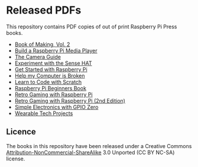 # Released PDFs

This repository contains PDF copies of out of print Raspberry Pi Press books. 

* [Book of Making, Vol. 2](https://github.com/raspberrypipress/released-pdfs/raw/main/book-of-making-vol-2.pdf)
* [Build a Raspberry Pi Media Player](https://github.com/raspberrypipress/released-pdfs/raw/main/build-a-raspberry-pi-media-player.pdf)
* [The Camera Guide](https://github.com/raspberrypipress/released-pdfs/raw/main/camera-guide.pdf)
* [Experiment with the Sense HAT](https://github.com/raspberrypipress/released-pdfs/raw/main/experiment-with-the-sense-hat.pdf)
* [Get Started with Raspberry Pi](https://github.com/raspberrypipress/released-pdfs/raw/main/get-started-with-raspberry-pi.pdf)
* [Help my Computer is Broken](https://github.com/raspberrypipress/released-pdfs/raw/main/help-my-computer-is-broken.pdf)
* [Learn to Code with Scratch](https://github.com/raspberrypipress/released-pdfs/raw/main/learn-to-code-with-scratch.pdf)
* [Raspberry Pi Beginners Book](https://github.com/raspberrypipress/released-pdfs/raw/main/raspberry-pi-beginners-book.pdf)
* [Retro Gaming with Raspberry Pi](https://github.com/raspberrypipress/released-pdfs/raw/main/retro-gaming-with-raspberry-pi.pdf)
* [Retro Gaming with Raspberry Pi (2nd Edition)](https://github.com/raspberrypipress/released-pdfs/raw/main/retro-gaming-with-raspberry-pi-2nd-edition.pdf)
* [Simple Electronics with GPIO Zero](https://github.com/raspberrypipress/released-pdfs/raw/main/simple-electronics-with-gpio-zero.pdf)
* [Wearable Tech Projects](https://github.com/raspberrypipress/released-pdfs/raw/main/wearable-tech-projects.pdf)
## Licence

The books in this repository have been released under a Creative Commons [Attribution-NonCommercial-ShareAlike](https://creativecommons.org/licenses/by-nc-sa/3.0/) 3.0 Unported (CC BY NC-SA) license. 
